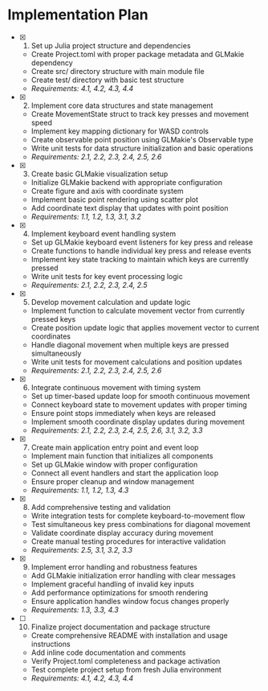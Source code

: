 # Implementation Plan

- [x] 1. Set up Julia project structure and dependencies
  - Create Project.toml with proper package metadata and GLMakie dependency
  - Create src/ directory structure with main module file
  - Create test/ directory with basic test structure
  - _Requirements: 4.1, 4.2, 4.3, 4.4_

- [x] 2. Implement core data structures and state management
  - Create MovementState struct to track key presses and movement speed
  - Implement key mapping dictionary for WASD controls
  - Create observable point position using GLMakie's Observable type
  - Write unit tests for data structure initialization and basic operations
  - _Requirements: 2.1, 2.2, 2.3, 2.4, 2.5, 2.6_

- [x] 3. Create basic GLMakie visualization setup
  - Initialize GLMakie backend with appropriate configuration
  - Create figure and axis with coordinate system
  - Implement basic point rendering using scatter plot
  - Add coordinate text display that updates with point position
  - _Requirements: 1.1, 1.2, 1.3, 3.1, 3.2_

- [x] 4. Implement keyboard event handling system
  - Set up GLMakie keyboard event listeners for key press and release
  - Create functions to handle individual key press and release events
  - Implement key state tracking to maintain which keys are currently pressed
  - Write unit tests for key event processing logic
  - _Requirements: 2.1, 2.2, 2.3, 2.4, 2.5_

- [x] 5. Develop movement calculation and update logic
  - Implement function to calculate movement vector from currently pressed keys
  - Create position update logic that applies movement vector to current coordinates
  - Handle diagonal movement when multiple keys are pressed simultaneously
  - Write unit tests for movement calculations and position updates
  - _Requirements: 2.1, 2.2, 2.3, 2.4, 2.5, 2.6_

- [x] 6. Integrate continuous movement with timing system
  - Set up timer-based update loop for smooth continuous movement
  - Connect keyboard state to movement updates with proper timing
  - Ensure point stops immediately when keys are released
  - Implement smooth coordinate display updates during movement
  - _Requirements: 2.1, 2.2, 2.3, 2.4, 2.5, 2.6, 3.1, 3.2, 3.3_

- [x] 7. Create main application entry point and event loop
  - Implement main function that initializes all components
  - Set up GLMakie window with proper configuration
  - Connect all event handlers and start the application loop
  - Ensure proper cleanup and window management
  - _Requirements: 1.1, 1.2, 1.3, 4.3_

- [x] 8. Add comprehensive testing and validation
  - Write integration tests for complete keyboard-to-movement flow
  - Test simultaneous key press combinations for diagonal movement
  - Validate coordinate display accuracy during movement
  - Create manual testing procedures for interactive validation
  - _Requirements: 2.5, 3.1, 3.2, 3.3_

- [x] 9. Implement error handling and robustness features
  - Add GLMakie initialization error handling with clear messages
  - Implement graceful handling of invalid key inputs
  - Add performance optimizations for smooth rendering
  - Ensure application handles window focus changes properly
  - _Requirements: 1.3, 3.3, 4.3_

- [ ] 10. Finalize project documentation and package structure
  - Create comprehensive README with installation and usage instructions
  - Add inline code documentation and comments
  - Verify Project.toml completeness and package activation
  - Test complete project setup from fresh Julia environment
  - _Requirements: 4.1, 4.2, 4.3, 4.4_
